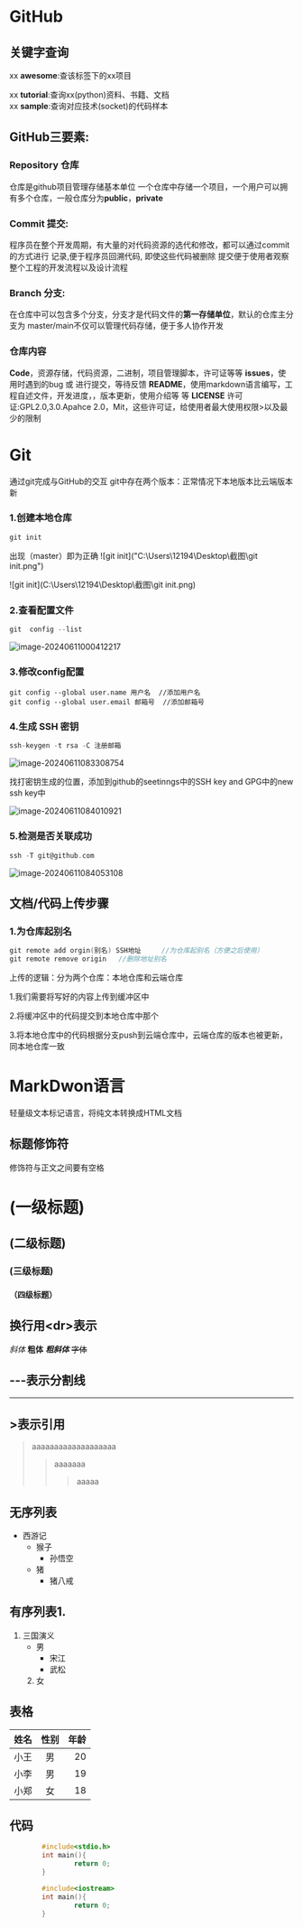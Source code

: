 
# GitHub

## 关键字查询
xx **awesome**:查该标签下的xx项目

xx **tutorial**:查询xx(python)资料、书籍、文档<br>
xx **sample**:查询对应技术(socket)的代码样本<br>
## GitHub三要素:
### Repository 仓库
仓库是github项目管理存储基本单位
一个仓库中存储一个项目，一个用户可以拥有多个仓库，一般仓库分为**public**，**private**
### Commit 提交:
程序员在整个开发周期，有大量的对代码资源的选代和修改，都可以通过commit的方式进行
记录,便于程序员回溯代码, 即使这些代码被删除
提交便于使用者观察整个工程的开发流程以及设计流程
### Branch 分支:
在仓库中可以包含多个分支，分支才是代码文件的**第一存储单位**，默认的仓库主分支为
master/main不仅可以管理代码存储，便于多人协作开发
### 仓库内容
**Code**，资源存储，代码资源，二进制，项目管理脚本，许可证等等
**issues**，使用时遇到的bug 或 进行提交，等待反馈
**README**，使用markdown语言编写，工程自述文件，开发进度，，版本更新，使用介绍等
等
**LICENSE** 许可证:GPL2.0,3.0.Apahce 2.0，Mit，这些许可证，给使用者最大使用权限>以及最少的限制

# Git
通过git完成与GitHub的交互
git中存在两个版本：正常情况下本地版本比云端版本新

### 1.创建本地仓库

```c
git init
```
出现（master）即为正确
![git init]("C:\Users\12194\Desktop\截图\git init.png")

![git init](C:\Users\12194\Desktop\截图\git init.png)

### 2.查看配置文件

```c
git  config --list
```

![image-20240611000412217](C:\Users\12194\AppData\Roaming\Typora\typora-user-images\image-20240611000412217.png)

### 3.修改config配置

```
git config --global user.name 用户名  //添加用户名
git config --global user.email 邮箱号  //添加邮箱号
```

### 4.生成 SSH 密钥

```c
ssh-keygen -t rsa -C 注册邮箱
```

![image-20240611083308754](C:\Users\12194\AppData\Roaming\Typora\typora-user-images\image-20240611083308754.png)

找打密钥生成的位置，添加到github的seetinngs中的SSH key and GPG中的new ssh key中 

![image-20240611084010921](C:\Users\12194\AppData\Roaming\Typora\typora-user-images\image-20240611084010921.png)

### 5.检测是否关联成功

```c
ssh -T git@github.com
```

![image-20240611084053108](C:\Users\12194\AppData\Roaming\Typora\typora-user-images\image-20240611084053108.png)

## 文档/代码上传步骤

### 1.为仓库起别名

```c
git remote add orgin(别名) SSH地址     //为仓库起别名（方便之后使用）
git remote remove origin   //删除地址别名
```

上传的逻辑：分为两个仓库：本地仓库和云端仓库

1.我们需要将写好的内容上传到缓冲区中

2.将缓冲区中的代码提交到本地仓库中那个

3.将本地仓库中的代码根据分支push到云端仓库中，云端仓库的版本也被更新，同本地仓库一致





# MarkDwon语言

轻量级文本标记语言，将纯文本转换成HTML文档
## 标题修饰符
修饰符与正文之间要有空格

# (一级标题)
## (二级标题)
### (三级标题)
#### （四级标题）

## 换行用\<dr\>表示
*斜体*
**粗体**
***粗斜体***
~~字体~~

## \-\-\-表示分割线
---

## \>表示引用
>aaaaaaaaaaaaaaaaaaa
>>aaaaaaa
>>
>>>aaaaa

## 无序列表
* 西游记
  * 猴子
    * 孙悟空
  * 猪
    * 猪八戒

## 有序列表1.
1. 三国演义
   * 男
      * 宋江
      * 武松
   2. 女

## 表格
姓名|性别|年龄
--|:--:|--:
小王|男|20
小李|男|19
小郑|女|18

## 代码
```c
        #include<stdio.h>
        int main(){
                return 0;
        }
```

```cpp
        #include<iostream>
        int main(){
                return 0;
        }

```

